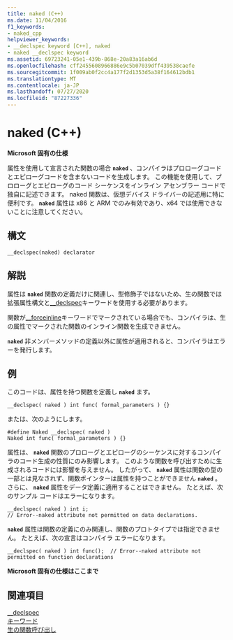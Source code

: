 ```yaml
---
title: naked (C++)
ms.date: 11/04/2016
f1_keywords:
- naked_cpp
helpviewer_keywords:
- __declspec keyword [C++], naked
- naked __declspec keyword
ms.assetid: 69723241-05e1-439b-868e-20a83a16ab6d
ms.openlocfilehash: cff2455608966886e9c5b07039dff439538caefe
ms.sourcegitcommit: 1f009ab0f2cc4a177f2d1353d5a38f164612bdb1
ms.translationtype: MT
ms.contentlocale: ja-JP
ms.lasthandoff: 07/27/2020
ms.locfileid: "87227336"
---
```

# <a name="naked-c"></a>naked (C++)

**Microsoft 固有の仕様**

属性を使用して宣言された関数の場合 **`naked`** 、コンパイラはプロローグコードとエピローグコードを含まないコードを生成します。 この機能を使用して、プロローグとエピローグのコード シーケンスをインライン アセンブラー コードで独自に記述できます。 naked 関数は、仮想デバイス ドライバーの記述用に特に便利です。  **`naked`** 属性は x86 と ARM でのみ有効であり、x64 では使用できないことに注意してください。

## <a name="syntax"></a>構文

```
__declspec(naked) declarator
```

## <a name="remarks"></a>解説

属性は **`naked`** 関数の定義だけに関連し、型修飾子ではないため、生の関数では拡張属性構文と[__declspec](../cpp/declspec.md)キーワードを使用する必要があります。

関数が[__forceinline](inline-functions-cpp.md)キーワードでマークされている場合でも、コンパイラは、生の属性でマークされた関数のインライン関数を生成できません。

**`naked`** 非メンバーメソッドの定義以外に属性が適用されると、コンパイラはエラーを発行します。

## <a name="examples"></a>例

このコードは、属性を持つ関数を定義し **`naked`** ます。

```
__declspec( naked ) int func( formal_parameters ) {}
```

または、次のようにします。

```
#define Naked __declspec( naked )
Naked int func( formal_parameters ) {}
```

属性は、 **`naked`** 関数のプロローグとエピローグのシーケンスに対するコンパイラのコード生成の性質にのみ影響します。 このような関数を呼び出すために生成されるコードには影響を与えません。 したがって、 **`naked`** 属性は関数の型の一部とは見なされず、関数ポインターは属性を持つことができません **`naked`** 。 さらに、 **`naked`** 属性をデータ定義に適用することはできません。 たとえば、次のサンプル コードはエラーになります。

```
__declspec( naked ) int i;
// Error--naked attribute not permitted on data declarations.
```

**`naked`** 属性は関数の定義にのみ関連し、関数のプロトタイプでは指定できません。 たとえば、次の宣言はコンパイラ エラーになります。

```
__declspec( naked ) int func();  // Error--naked attribute not permitted on function declarations
```

**Microsoft 固有の仕様はここまで**

## <a name="see-also"></a>関連項目

[__declspec](../cpp/declspec.md)<br/>
[キーワード](../cpp/keywords-cpp.md)<br/>
[生の関数呼び出し](../cpp/naked-function-calls.md)
